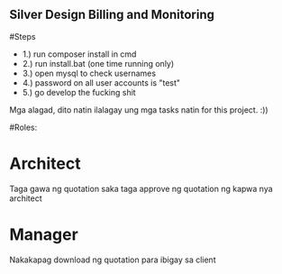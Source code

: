 ## Silver Design Billing and Monitoring


#Steps
<ul>
<li>1.) run composer install in cmd</li>
<li>2.) run install.bat (one time running only)</li>
<li>3.) open mysql to check usernames</li>
<li>4.) password on all user accounts is "test"</li>
<li>5.) go develop the fucking shit</li>
</ul>
Mga alagad, dito natin ilalagay ung mga tasks natin for this project. :))

#Roles:

# Architect 

Taga gawa ng quotation saka taga approve ng quotation ng kapwa nya architect

# Manager 

Nakakapag download ng quotation para ibigay sa client
